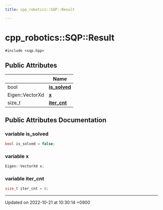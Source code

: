 ```yaml
---
title: cpp_robotics::SQP::Result

---
```


# cpp_robotics::SQP::Result






`#include <sqp.hpp>`

## Public Attributes

|                | Name           |
| -------------- | -------------- |
| bool | **[is_solved](/cpp_robotics/doxybook/Classes/structcpp__robotics_1_1SQP_1_1Result/#variable-is-solved)**  |
| Eigen::VectorXd | **[x](/cpp_robotics/doxybook/Classes/structcpp__robotics_1_1SQP_1_1Result/#variable-x)**  |
| size_t | **[iter_cnt](/cpp_robotics/doxybook/Classes/structcpp__robotics_1_1SQP_1_1Result/#variable-iter-cnt)**  |

## Public Attributes Documentation

### variable is_solved

```cpp
bool is_solved = false;
```


### variable x

```cpp
Eigen::VectorXd x;
```


### variable iter_cnt

```cpp
size_t iter_cnt = 0;
```


-------------------------------

Updated on 2022-10-21 at 10:30:14 +0900